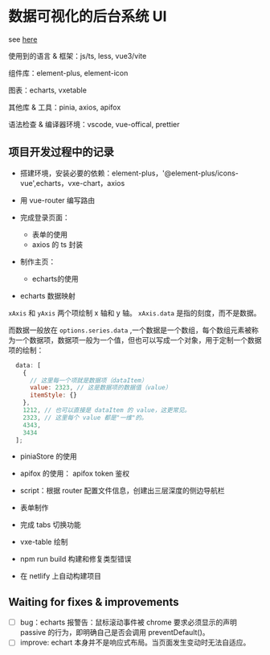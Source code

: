 # 数据可视化的后台系统 UI

see [here](https://echarts-project.netlify.app)

使用到的语言 & 框架：js/ts, less, vue3/vite

组件库：element-plus, element-icon

图表：echarts, vxetable

其他库 & 工具：pinia, axios, apifox

语法检查 & 编译器环境：vscode, vue-offical, prettier

## 项目开发过程中的记录

- 搭建环境，安装必要的依赖：element-plus，'@element-plus/icons-vue',echarts，vxe-chart，axios

- 用 vue-router 编写路由

- 完成登录页面：
  - 表单的使用
  - axios 的 ts 封装

- 制作主页：
  - echarts的使用

- echarts 数据映射

`xAxis` 和 `yAxis` 两个项绘制 x 轴和 y 轴。 `xAxis.data` 是指的刻度，而不是数据。

而数据一般放在 `options.series.data` ,一个数据是一个数组，每个数组元素被称为一个数据项，数据项一般为一个值，但也可以写成一个对象，用于定制一个数据项的绘制：

```js
  data: [
    {
      // 这里每一个项就是数据项（dataItem）
      value: 2323, // 这是数据项的数据值（value）
      itemStyle: {}
    },
    1212, // 也可以直接是 dataItem 的 value，这更常见。
    2323, // 这里每个 value 都是"一维"的。
    4343,
    3434
  ];
```

- piniaStore 的使用

- apifox 的使用： apifox token 鉴权

- script：根据 router 配置文件信息，创建出三层深度的侧边导航栏

- 表单制作

- 完成 tabs 切换功能

- vxe-table 绘制

- npm run build 构建和修复类型错误

- 在 netlify 上自动构建项目

## Waiting for fixes & improvements

- [ ] bug：echarts 报警告：鼠标滚动事件被 chrome 要求必须显示的声明 passive 的行为，即明确自己是否会调用 preventDefault()。
- [ ] improve: echart 本身并不是响应式布局。当页面发生变动时无法自适应。
